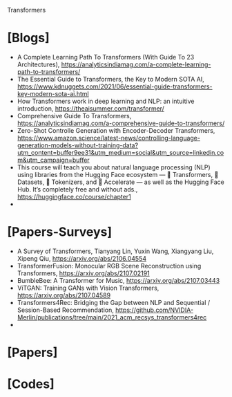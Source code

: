 Transformers


# [Blogs]
+ A Complete Learning Path To Transformers (With Guide To 23 Architectures), https://analyticsindiamag.com/a-complete-learning-path-to-transformers/
+ The Essential Guide to Transformers, the Key to Modern SOTA AI, https://www.kdnuggets.com/2021/06/essential-guide-transformers-key-modern-sota-ai.html
+ How Transformers work in deep learning and NLP: an intuitive introduction, https://theaisummer.com/transformer/
+ Comprehensive Guide To Transformers, https://analyticsindiamag.com/a-comprehensive-guide-to-transformers/
+ Zero-Shot Controlle Generation with Encoder-Decoder Transformers, https://www.amazon.science/latest-news/controlling-language-generation-models-without-training-data?utm_content=buffer9ee31&utm_medium=social&utm_source=linkedin.com&utm_campaign=buffer
+ This course will teach you about natural language processing (NLP) using libraries from the Hugging Face ecosystem — 🤗 Transformers, 🤗 Datasets, 🤗 Tokenizers, and 🤗 Accelerate — as well as the Hugging Face Hub. It’s completely free and without ads., https://huggingface.co/course/chapter1
+ 



# [Papers-Surveys]
+ A Survey of Transformers, Tianyang Lin, Yuxin Wang, Xiangyang Liu, Xipeng Qiu, https://arxiv.org/abs/2106.04554
+ TransformerFusion: Monocular RGB Scene Reconstruction using Transformers, https://arxiv.org/abs/2107.02191
+ BumbleBee: A Transformer for Music, https://arxiv.org/abs/2107.03443
+ ViTGAN: Training GANs with Vision Transformers, https://arxiv.org/abs/2107.04589
+ Transformers4Rec: Bridging the Gap between NLP and Sequential / Session-Based Recommendation, https://github.com/NVIDIA-Merlin/publications/tree/main/2021_acm_recsys_transformers4rec
+ 


# [Papers]


# [Codes]
